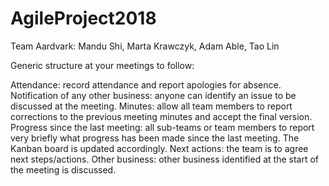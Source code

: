 # AgileProject2018
Team Aardvark:
Mandu Shi, Marta Krawczyk, Adam Able, Tao Lin

Generic structure at your meetings to follow:

Attendance: record attendance and report apologies for absence.
Notification of any other business: anyone can identify an issue to be discussed at the meeting.
Minutes: allow all team members to report corrections to the previous meeting minutes and accept the final version.
Progress since the last meeting: all sub-teams or team members to report very briefly what progress has been made since the last meeting.  The Kanban board is updated accordingly.
Next actions: the team is to agree next steps/actions.
Other business: other business identified at the start of the meeting is discussed.
